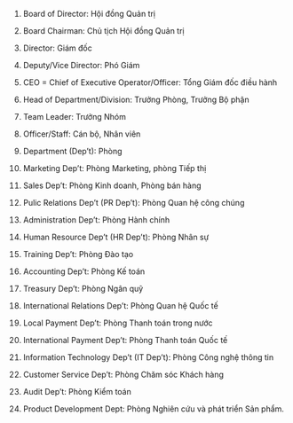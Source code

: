 
1. Board of Director: Hội đồng Quản trị

2. Board Chairman: Chủ tịch Hội đồng Quản trị

3. Director: Giám đốc

4. Deputy/Vice Director: Phó Giám

5. CEO = Chief of Executive Operator/Officer: Tổng Giám đốc điều hành

6. Head of Department/Division: Trưởng Phòng, Trưởng Bộ phận

7. Team Leader: Trưởng Nhóm

8. Officer/Staff: Cán bộ, Nhân viên

9. Department (Dep’t): Phòng

10. Marketing Dep’t: Phòng Marketing, phòng Tiếp thị

11. Sales Dep’t: Phòng Kinh doanh, Phòng bán hàng

12. Pulic Relations Dep’t (PR Dep’t): Phòng Quan hệ công chúng

13. Administration Dep’t: Phòng Hành chính

14. Human Resource Dep’t (HR Dep’t): Phòng Nhân sự

15. Training Dep’t: Phòng Đào tạo

16. Accounting Dep’t: Phòng Kế toán

17. Treasury Dep’t: Phòng Ngân quỹ

18. International Relations Dep’t: Phòng Quan hệ Quốc tế

19. Local Payment Dep’t: Phòng Thanh toán trong nước

20. International Payment Dep’t: Phòng Thanh toán Quốc tế

21. Information Technology Dep’t (IT Dep’t): Phòng Công nghệ thông tin

22. Customer Service Dep’t: Phòng Chăm sóc Khách hàng

23. Audit Dep’t: Phòng Kiểm toán

24. Product Development Dept: Phòng Nghiên cứu và phát triển Sản phẩm.